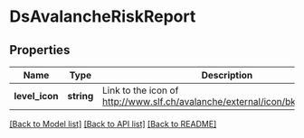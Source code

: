 # DsAvalancheRiskReport

## Properties
Name | Type | Description | Notes
------------ | ------------- | ------------- | -------------
**level_icon** | **string** | Link to the icon of http://www.slf.ch/avalanche/external/icon/bki_teaser_c.gif | [optional] 

[[Back to Model list]](../../README.md#documentation-for-models) [[Back to API list]](../../README.md#documentation-for-api-endpoints) [[Back to README]](../../README.md)

